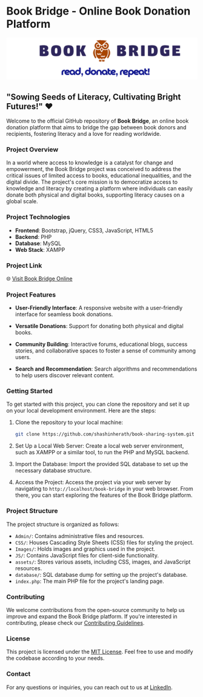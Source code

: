 # Book Bridge - Online Book Donation Platform

![Book Bridge](https://github.com/shashinherath/book-sharing-system/blob/main/Images/logo1.png)

## "Sowing Seeds of Literacy, Cultivating Bright Futures!" ❤️

Welcome to the official GitHub repository of **Book Bridge**, an online book donation platform that aims to bridge the gap between book donors and recipients, fostering literacy and a love for reading worldwide.

### Project Overview

In a world where access to knowledge is a catalyst for change and empowerment, the Book Bridge project was conceived to address the critical issues of limited access to books, educational inequalities, and the digital divide. The project's core mission is to democratize access to knowledge and literacy by creating a platform where individuals can easily donate both physical and digital books, supporting literacy causes on a global scale.

### Project Technologies

- **Frontend**: Bootstrap, jQuery, CSS3, JavaScript, HTML5
- **Backend**: PHP
- **Database**: MySQL
- **Web Stack**: XAMPP

### Project Link

🌐 [Visit Book Bridge Online](https://github.com/shashinherath/book-sharing-system)

### Project Features

- **User-Friendly Interface**: A responsive website with a user-friendly interface for seamless book donations.

- **Versatile Donations**: Support for donating both physical and digital books.

- **Community Building**: Interactive forums, educational blogs, success stories, and collaborative spaces to foster a sense of community among users.

- **Search and Recommendation**: Search algorithms and recommendations to help users discover relevant content.

### Getting Started

To get started with this project, you can clone the repository and set it up on your local development environment. Here are the steps:

1. Clone the repository to your local machine:

   ```bash
   git clone https://github.com/shashinherath/book-sharing-system.git
   
2. Set Up a Local Web Server: Create a local web server environment, such as XAMPP or a similar tool, to run the PHP and MySQL backend.

3. Import the Database: Import the provided SQL database to set up the necessary database structure.

4. Access the Project: Access the project via your web server by navigating to `http://localhost/book-bridge` in your web browser. From there, you can start exploring the features of the Book Bridge platform.

### Project Structure

The project structure is organized as follows:

- `Admin/`: Contains administrative files and resources.
- `CSS/`: Houses Cascading Style Sheets (CSS) files for styling the project.
- `Images/`: Holds images and graphics used in the project.
- `JS/`: Contains JavaScript files for client-side functionality.
- `assets/`: Stores various assets, including CSS, images, and JavaScript resources.
- `database/`: SQL database dump for setting up the project's database.
- `index.php`: The main PHP file for the project's landing page.


### Contributing

We welcome contributions from the open-source community to help us improve and expand the Book Bridge platform. If you're interested in contributing, please check our [Contributing Guidelines](CONTRIBUTING.md).

### License

This project is licensed under the [MIT License](LICENSE). Feel free to use and modify the codebase according to your needs.

### Contact

For any questions or inquiries, you can reach out to us at [LinkedIn](https://www.linkedin.com/in/shashin-herath/).
